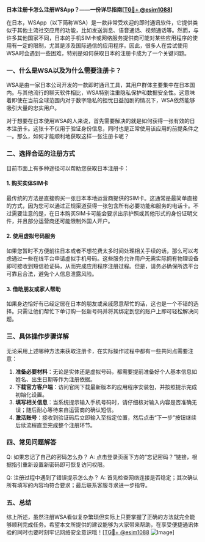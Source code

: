 **日本注册卡怎么注册WSApp？——一份详尽指南[[TG💪+ @esim1088](https://t.me/s/esim1088)]**

在日本，WSApp（以下简称WSA）是一款非常受欢迎的即时通讯软件，它提供类似于其他主流社交应用的功能，比如发送消息、语音通话、视频通话等。然而，与许多其他国家不同，日本的手机SIM卡或网络服务提供商可能对某些应用程序的使用有一定的限制，尤其是涉及国际通信的应用程序。因此，很多人在尝试使用WSA时会遇到一些困难，特别是如何获取日本的注册卡成为了一个关键问题。

### 一、什么是WSA以及为什么需要注册卡？

WSA是由一家日本公司开发的一款即时通讯工具，其用户群体主要集中在日本国内。与其他流行的聊天软件相比，WSA特别注重隐私保护和数据安全性。这意味着即使在当前全球范围内对于数字隐私的担忧日益加剧的情况下，WSA依然能够吸引大量的忠实用户。

对于想要在日本使用WSA的人来说，首先需要解决的就是如何获得一张有效的日本注册卡。这张卡不仅用于验证身份信息，同时也是正常使用该应用的前提条件之一。那么，如何才能顺利地获取这样一张注册卡呢？

### 二、选择合适的注册方式

目前市面上有多种途径可以帮助您获取日本注册卡：

#### 1. 购买实体SIM卡
最传统的方法是直接购买一张日本本地运营商提供的SIM卡。这通常是最简单直接的方式，因为您可以通过正规渠道获得一张包含所有必要功能和服务的电话卡。不过需要注意的是，在日本购买SIM卡可能会要求出示护照或其他形式的身份证明文件，并且部分运营商还可能限制外国人开户。

#### 2. 使用虚拟号码服务
如果您暂时不方便前往日本或者不想花费太多时间处理相关手续的话，那么可以考虑通过一些在线平台申请虚拟手机号码。这些服务允许用户无需实际拥有物理设备即可接收到短信验证码，从而完成应用程序注册过程。但是，请务必确保所选平台可靠且合法，避免个人信息泄露风险。

#### 3. 借助朋友或家人帮助
如果身边恰好有已经定居在日本的朋友或亲戚愿意帮忙的话，这也是一个不错的选择。只需让他们帮忙下单订购一张新号码并将其绑定到您的账户上即可轻松解决问题。

### 三、具体操作步骤详解

无论采用上述哪种方法来获取注册卡，在实际操作过程中都有一些共同点需要注意：

1. **准备必要材料**：无论是实体还是虚拟号码，都需要提前准备好个人基本信息如姓名、出生日期等作为注册依据。
2. **下载官方客户端**：访问官网下载最新版本的应用程序安装包，并按照提示完成初始化设置。
3. **填写相关信息**：当系统提示输入手机号码时，请仔细核对输入内容是否准确无误；随后耐心等待来自运营商的确认短信。
4. **激活账号**：接收到验证码后立即输入至指定位置，然后点击“下一步”按钮继续后续流程直至完成整个注册环节。

### 四、常见问题解答

Q: 如果忘记了自己的密码怎么办？
A: 点击登录页面下方的“忘记密码？”链接，根据指引重新设置新密码即可恢复访问权限。

Q: 注册过程中遇到了错误提示怎么办？
A: 首先检查网络连接是否稳定；其次确认所有填写的内容均符合要求；最后联系客服寻求进一步指导。

### 五、总结

综上所述，虽然注册WSA看似复杂繁琐但实际上只要掌握了正确的方法就完全能够顺利完成任务。希望本文所提供的建议能够为大家带来帮助，在享受便捷通讯体验的同时也要时刻牢记网络安全意识哦！[[TG💪+ @esim1088](https://t.me/s/esim1088) ![Image](https://i.postimg.cc/4NQfJmqS/Snipaste-2025-05-13-00-14-12.png)]